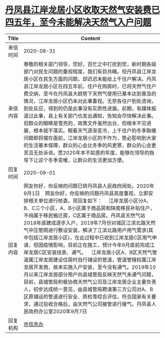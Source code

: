 # [丹凤县江岸龙居小区收取天然气安装费已四五年，至今未能解决天然气入户问题](http://www.shangluo.gov.cn/zmhd/ldxxxx.jsp?urltype=leadermail.LeaderMailContentUrl&wbtreeid=1112&leadermailid=6396)

| Title |                                                                                                                                                                                                                                                  Content                                                                                                                                                                                                                                                   |
|:-----:|------------------------------------------------------------------------------------------------------------------------------------------------------------------------------------------------------------------------------------------------------------------------------------------------------------------------------------------------------------------------------------------------------------------------------------------------------------------------------------------------------------|
| 来信时间  | 2020-08-31                                                                                                                                                                                                                                                                                                                                                                                                                                                                                                 |
| 来信内容  | 尊敬的相关部门领导，您好，百忙之中打扰到您，新时期各级部门对民生问题的重视程度，我们有目共睹。但丹凤县江岸龙居小区在民生方面的问题，却迟迟未能给上千住户解决。丹凤县江岸龙居小区在四五年前，住户在购房时，已将天然气住户费交纳，至今在丹凤县大趋势下天然气使用已基本达到普及的情况，江岸龙居小区仍未对此事重视。无奈各住户到处咨询，到处反应，得到的仍是此事没有实质性进展。前期，有媒体报道过此事，县上有关部门也发出通知，告知会尽快解决此事。但群众的眼睛是雪亮的，政策文件虽然出台，但根本不见进展，根本就不落实。眼看天气逐渐变冷，上千住户的冬季取暖问题即将摆在面前，江岸龙居小区的不作为，势必影响到大家的生活基本保障，群众的心会比冬季的风更寒，群众的心会更苦且无处诉说。愿2020年本不如意的年度，能够在领导的指导下让这个冬季变暖，让群众的生活更加方便。                                                                                                                       |
| 回复时间  | 2020-09-01                                                                                                                                                                                                                                                                                                                                                                                                                                                                                                 |
| 回复内容  | 网友你好，你反映的问题已转丹凤县人民政府阅处。2020年9月1日    网友你好，你反映的问题丹凤县高度重视，立即安排相关单位进行核查。现回复如下：     江岸龙居小区分A、B、C三个小区，A、B小区属于商品房和陕南移民补贴住户，不纯属于移民搬迁房，C区属于商品房。丹凤县天然气站2018年底建成逐步入户，2019年7月份对城区江滨北路天然气中压管网进行敷设安装，解决了江滨北路用户用气需求(其中包括江岸龙居小区)，在此过程中已收到江岸龙居C区用气申请，但因疫情影响，目前正在施工，预计今年9月底前完成江岸龙居C区安装挂表、通气。    江岸龙居小区A、B区天然气管道属江岸龙居建设住房时自行铺设的管道，管道管辖权属江岸龙居开发商，故未实施入户安装，至今没有通气。2019年10月以来江岸龙居部分用户向县城管局反映天然气未通气问题，目前，县城管局积极协商天然气公司及江岸龙居企业主要负责人，初步达成统一意见，由县城管局聘请第三方公司对A、B区原铺设的管道进行安全、质检等综合评估，符合国家有关要求，通过验收合格后，由天然气公司接管进行接气。丹凤县人民政府办公室2020年9月7日 |
| 回复机构  | [市信息办](../../category/agencies/市信息办.md)                                                                                                                                                                                                                                                                                                                                                                                                                                                                    |